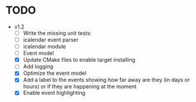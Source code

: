 # TODO
 - v1.2
   - [ ] Write the missing unit tests:
    - [ ] icalendar event parser
    - [ ] icalendar module
    - [ ] Event model
   - [X] Update CMake files to enable target installing
   - [ ] Add logging
   - [X] Optimize the event model
   - [X] Add a label to the events showing how far away are they
         (in days or hours) or if they are happening at the moment
   - [X] Enable event highlighting
